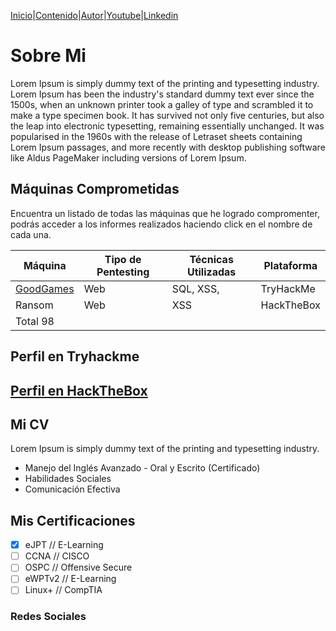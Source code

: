 [Inicio](https://bountyh4cker.github.io)|[Contenido](https://bountyh4cker.github.io/nav/page1.html)|[Autor](https://bountyh4cker.github.io/nav/about.html)|[Youtube](https://www.youtube.com/channel/UChNTj2xNpEQiliMv-IJbWvQ)|[Linkedin](https://www.linkedin.com/in/emersontech/)

# Sobre Mi
Lorem Ipsum is simply dummy text of the printing and typesetting industry. Lorem Ipsum has been the industry's standard dummy text ever since the 1500s, when an unknown printer took a galley of type and scrambled it to make a type specimen book. It has survived not only five centuries, but also the leap into electronic typesetting, remaining essentially unchanged. It was popularised in the 1960s with the release of Letraset sheets containing Lorem Ipsum passages, and more recently with desktop publishing software like Aldus PageMaker including versions of Lorem Ipsum.

## Máquinas Comprometidas
Encuentra un listado de todas las máquinas que he logrado compromenter, podrás acceder a los informes realizados haciendo click en el nombre de cada una.

| Máquina       | Tipo de Pentesting | Técnicas Utilizadas | Plataforma    | 
| ------------- | -------------      | -------------       | ------------- |
| [GoodGames](#)| Web                | SQL, XSS,           | TryHackMe     |  
| Ransom        | Web                | XSS                 | HackTheBox    |
| Total 98      |                    |                     |               |

## Perfil en Tryhackme
<script src="https://tryhackme.com/badge/417925"></script>

## [Perfil en HackTheBox](https://app.hackthebox.com/profile/924118)

## Mi CV
Lorem Ipsum is simply dummy text of the printing and typesetting industry.
- Manejo del Inglés Avanzado - Oral y Escrito (Certificado)
- Habilidades Sociales
- Comunicación Efectiva

## Mis Certificaciones
- [X] eJPT // E-Learning
- [ ] CCNA // CISCO
- [ ] OSPC // Offensive Secure
- [ ] eWPTv2 // E-Learning
- [ ] Linux+ // CompTIA

### Redes Sociales
